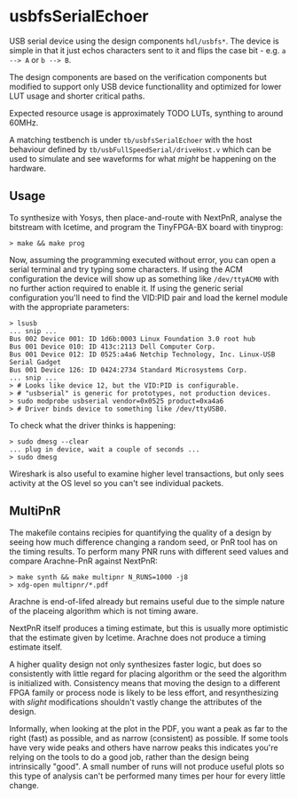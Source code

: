 
usbfsSerialEchoer
=================

USB serial device using the design components `hdl/usbfs*`.
The device is simple in that it just echos characters sent to it and flips the
case bit - e.g. `a --> A` or `b --> B`.

The design components are based on the verification components but modified to
support only USB device functionallity and optimized for lower LUT usage and
shorter critical paths.

Expected resource usage is approximately TODO LUTs, synthing to around 60MHz.

A matching testbench is under `tb/usbfsSerialEchoer` with the host behaviour
defined by `tb/usbFullSpeedSerial/driveHost.v` which can be used to simulate and
see waveforms for what *might* be happening on the hardware.


Usage
-----

To synthesize with Yosys, then place-and-route with NextPnR, analyse the
bitstream with Icetime, and program the TinyFPGA-BX board with tinyprog:

    > make && make prog

Now, assuming the programming executed without error, you can open a serial
terminal and try typing some characters.
If using the ACM configuration the device will show up as something like
`/dev/ttyACM0` with no further action required to enable it.
If using the generic serial configuration you'll need to find the VID:PID pair
and load the kernel module with the appropriate parameters:

    > lsusb
    ... snip ...
    Bus 002 Device 001: ID 1d6b:0003 Linux Foundation 3.0 root hub
    Bus 001 Device 010: ID 413c:2113 Dell Computer Corp.
    Bus 001 Device 012: ID 0525:a4a6 Netchip Technology, Inc. Linux-USB Serial Gadget
    Bus 001 Device 126: ID 0424:2734 Standard Microsystems Corp.
    ... snip ...
    > # Looks like device 12, but the VID:PID is configurable.
    > # "usbserial" is generic for prototypes, not production devices.
    > sudo modprobe usbserial vendor=0x0525 product=0xa4a6
    > # Driver binds device to something like /dev/ttyUSB0.

To check what the driver thinks is happening:

    > sudo dmesg --clear
    ... plug in device, wait a couple of seconds ...
    > sudo dmesg

Wireshark is also useful to examine higher level transactions, but only sees
activity at the OS level so you can't see individual packets.


MultiPnR
--------

The makefile contains recipies for quantifying the quality of a design by
seeing how much difference changing a random seed, or PnR tool has on the timing
results.
To perform many PNR runs with different seed values and compare Arachne-PnR
against NextPnR:

    > make synth && make multipnr N_RUNS=1000 -j8
    > xdg-open multipnr/*.pdf

Arachne is end-of-lifed already but remains useful due to the simple nature of
the placeing algorithm which is not timing aware.

NextPnR itself produces a timing estimate, but this is usually more optimistic
that the estimate given by Icetime.
Arachne does not produce a timing estimate itself.

A higher quality design not only synthesizes faster logic, but does so
consistently with little regard for placing algorithm or the seed the algorithm
is initialized with.
Consistency means that moving the design to a different FPGA family or process
node is likely to be less effort, and resynthesizing with *slight* modifications
shouldn't vastly change the attributes of the design.

Informally, when looking at the plot in the PDF, you want a peak as far to the
right (fast) as possible, and as narrow (consistent) as possible.
If some tools have very wide peaks and others have narrow peaks this indicates
you're relying on the tools to do a good job, rather than the design being
intrinsically "good".
A small number of runs will not produce useful plots so this type of analysis
can't be performed many times per hour for every little change.

